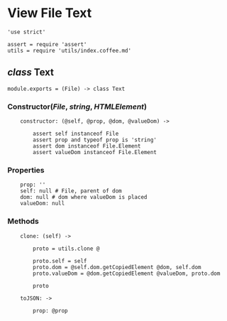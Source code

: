 View File Text
==============

	'use strict'

	assert = require 'assert'
	utils = require 'utils/index.coffee.md'

*class* Text
------------

	module.exports = (File) -> class Text

### Constructor(*File*, *string*, *HTMLElement*)

		constructor: (@self, @prop, @dom, @valueDom) ->

			assert self instanceof File
			assert prop and typeof prop is 'string'
			assert dom instanceof File.Element
			assert valueDom instanceof File.Element

### Properties

		prop: ''
		self: null # File, parent of dom
		dom: null # dom where valueDom is placed
		valueDom: null

### Methods

		clone: (self) ->

			proto = utils.clone @

			proto.self = self
			proto.dom = @self.dom.getCopiedElement @dom, self.dom
			proto.valueDom = @dom.getCopiedElement @valueDom, proto.dom

			proto

		toJSON: ->

			prop: @prop